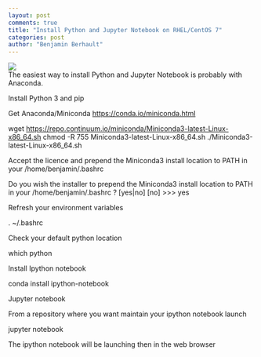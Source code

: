 ```yaml
---
layout: post
comments: true
title: "Install Python and Jupyter Notebook on RHEL/CentOS 7"
categories: post
author: "Benjamin Berhault"
---
```


<div class="row">
  <div class="col grid s12 m6 l3">
    <img src="{{ '/images/node_js.png' | relative_url }}" class="responsive-img">
  </div>
  <div class="col grid s12 m6 l9 ">
    The easiest way to install Python and Jupyter Notebook is probably with Anaconda.
  </div>
</div>

Install Python 3 and pip

Get Anaconda/Miniconda https://conda.io/miniconda.html

wget https://repo.continuum.io/miniconda/Miniconda3-latest-Linux-x86_64.sh
chmod -R 755 Miniconda3-latest-Linux-x86_64.sh
./Miniconda3-latest-Linux-x86_64.sh

Accept the licence and prepend the Miniconda3 install location to PATH in your /home/benjamin/.bashrc

Do you wish the installer to prepend the Miniconda3 install location
to PATH in your /home/benjamin/.bashrc ? [yes|no]
[no] >>> yes

Refresh your environment variables

. ~/.bashrc

Check your default python location

which python

Install Ipython notebook

conda install ipython-notebook

Jupyter notebook

From a repository where you want maintain your ipython notebook launch

jupyter notebook

The ipython notebook will be launching then in the web browser 